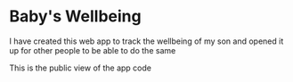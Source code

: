 # Baby's Wellbeing
I have created this web app to track the wellbeing of my son and opened it up for other people to be able to do the same

This is the public view of the app code
